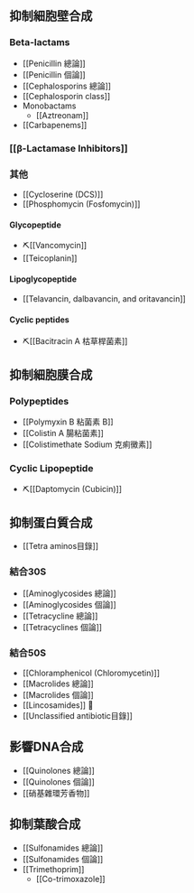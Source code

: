 ## 抑制細胞壁合成
### Beta-lactams
- [[Penicillin 總論]]
- [[Penicillin 個論]]
- [[Cephalosporins 總論]]
- [[Cephalosporin class]]  
- Monobactams
	- [[Aztreonam]] 
- [[Carbapenems]]
### [[β-Lactamase Inhibitors]]
### 其他
- [[Cycloserine (DCS)]] 
- [[Phosphomycin (Fosfomycin)]] 
#### Glycopeptide
- ⛏️[[Vancomycin]]
- [[Teicoplanin]]
#### Lipoglycopeptide
- [[Telavancin, dalbavancin, and oritavancin]]
#### Cyclic peptides
- ⛏️[[Bacitracin A 枯草桿菌素]]
## 抑制細胞膜合成
### Polypeptides
- [[Polymyxin B 粘菌素 B]]
- [[Colistin A 腸粘菌素]]
- [[Colistimethate Sodium 克痢黴素]]
### Cyclic Lipopeptide
-  ⛏️[[Daptomycin (Cubicin)]]
## 抑制蛋白質合成
- [[Tetra aminos目錄]]
### 結合30S
- [[Aminoglycosides 總論]]
- [[Aminoglycosides 個論]]
- [[Tetracycline 總論]] 
- [[Tetracyclines 個論]]
### 結合50S
- [[Chloramphenicol (Chloromycetin)]]
- [[Macrolides 總論]]
- [[Macrolides 個論]]
- [[Lincosamides]] 🚧
- [[Unclassified antibiotic目錄]]
## 影響DNA合成
- [[Quinolones 總論]]
- [[Quinolones 個論]]
- [[硝基雜環芳香物]]
## 抑制葉酸合成
- [[Sulfonamides 總論]]
- [[Sulfonamides 個論]]
- [[Trimethoprim]]
	- [[Co-trimoxazole]]
